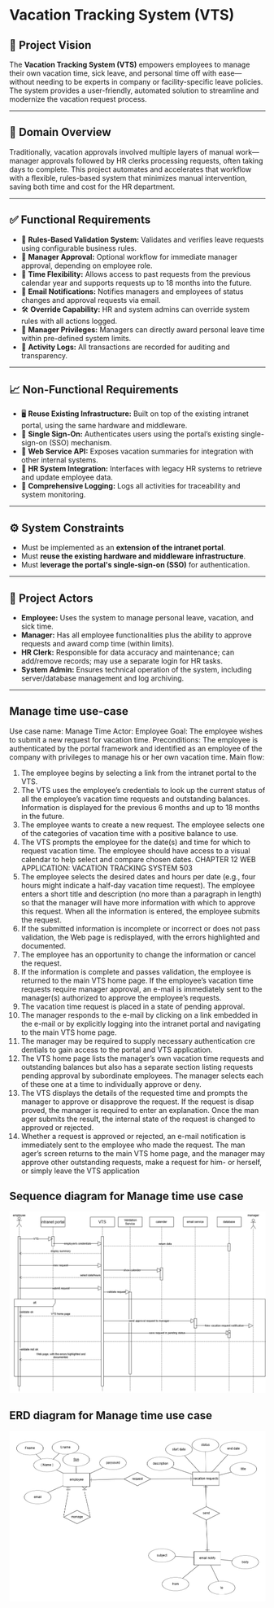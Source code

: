 # Vacation Tracking System (VTS)

## 🌟 Project Vision

The **Vacation Tracking System (VTS)** empowers employees to manage their own vacation time, sick leave, and personal time off with ease—without needing to be experts in company or facility-specific leave policies. The system provides a user-friendly, automated solution to streamline and modernize the vacation request process.

---

## 🏢 Domain Overview

Traditionally, vacation approvals involved multiple layers of manual work—manager approvals followed by HR clerks processing requests, often taking days to complete. This project automates and accelerates that workflow with a flexible, rules-based system that minimizes manual intervention, saving both time and cost for the HR department.

---

## ✅ Functional Requirements

- 🔄 **Rules-Based Validation System:** Validates and verifies leave requests using configurable business rules.
- 👤 **Manager Approval:** Optional workflow for immediate manager approval, depending on employee role.
- 📅 **Time Flexibility:** Allows access to past requests from the previous calendar year and supports requests up to 18 months into the future.
- 📧 **Email Notifications:** Notifies managers and employees of status changes and approval requests via email.
- 🛠 **Override Capability:** HR and system admins can override system rules with all actions logged.
- 🎁 **Manager Privileges:** Managers can directly award personal leave time within pre-defined system limits.
- 📓 **Activity Logs:** All transactions are recorded for auditing and transparency.

---

## 📈 Non-Functional Requirements

- 🖥 **Reuse Existing Infrastructure:** Built on top of the existing intranet portal, using the same hardware and middleware.
- 🔐 **Single Sign-On:** Authenticates users using the portal’s existing single-sign-on (SSO) mechanism.
- 🔄 **Web Service API:** Exposes vacation summaries for integration with other internal systems.
- 🔗 **HR System Integration:** Interfaces with legacy HR systems to retrieve and update employee data.
- 🧾 **Comprehensive Logging:** Logs all activities for traceability and system monitoring.

---

## ⚙️ System Constraints

- Must be implemented as an **extension of the intranet portal**.
- Must **reuse the existing hardware and middleware infrastructure**.
- Must **leverage the portal's single-sign-on (SSO)** for authentication.

---

## 👥 Project Actors

- **Employee:** Uses the system to manage personal leave, vacation, and sick time.
- **Manager:** Has all employee functionalities plus the ability to approve requests and award comp time (within limits).
- **HR Clerk:** Responsible for data accuracy and maintenance; can add/remove records; may use a separate login for HR tasks.
- **System Admin:** Ensures technical operation of the system, including server/database management and log archiving.

---

## Manage time use-case

 Use case name: Manage Time
 Actor: Employee
 Goal: The employee wishes to submit a new request for vacation time.
 Preconditions: The employee is authenticated by the portal framework and 
identified as an employee of the company with privileges to manage his or her 
own vacation time. 
Main flow:
 1. The employee begins by selecting a link from the intranet portal to the 
VTS.
 2. The VTS uses the employee’s credentials to look up the current status 
of all the employee’s vacation time requests and outstanding balances. 
Information is displayed for the previous 6 months and up to 18 months 
in the future.
 3. The employee wants to create a new request. The employee selects 
one of the categories of vacation time with a positive balance to use.
 4. The VTS prompts the employee for the date(s) and time for which to 
request vacation time. The employee should have access to a visual 
calendar to help select and compare chosen dates.
CHAPTER 12 WEB APPLICATION: VACATION TRACKING SYSTEM
 503
 5. The employee selects the desired dates and hours per date (e.g., four 
hours might indicate a half-day vacation time request). The employee 
enters a short title and description (no more than a paragraph in length) 
so that the manager will have more information with which to approve 
this request. When all the information is entered, the employee submits 
the request.
 6. If the submitted information is incomplete or incorrect or does not pass 
validation, the Web page is redisplayed, with the errors highlighted and 
documented.
 7. The employee has an opportunity to change the information or cancel 
the request. 
8. If the information is complete and passes validation, the employee is 
returned to the main VTS home page. If the employee’s vacation time 
requests require manager approval, an e-mail is immediately sent to 
the manager(s) authorized to approve the employee’s requests. 
9. The vacation time request is placed in a state of pending approval.
 10. The manager responds to the e-mail by clicking on a link embedded in 
the e-mail or by explicitly logging into the intranet portal and navigating 
to the main VTS home page. 
11. The manager may be required to supply necessary authentication cre
dentials to gain access to the portal and VTS application.
 12. The VTS home page lists the manager’s own vacation time requests 
and outstanding balances but also has a separate section listing 
requests pending approval by subordinate employees. The manager 
selects each of these one at a time to individually approve or deny.
 13. The VTS displays the details of the requested time and prompts the 
manager to approve or disapprove the request. If the request is disap
proved, the manager is required to enter an explanation. Once the man
ager submits the result, the internal state of the request is changed to 
approved or rejected.
 14. Whether a request is approved or rejected, an e-mail notification is 
immediately sent to the employee who made the request. The man
ager’s screen returns to the main VTS home page, and the manager 
may approve other outstanding requests, make a request for him- or 
herself, or simply leave the VTS application

## Sequence diagram for Manage time use case

![Sequence Diagram](https://github.com/amrnageb36/VTS-PROJECT/blob/main/images/sequenceDiagram.png?raw=true)
 
## ERD diagram for Manage time use case

![Sequence Diagram](https://github.com/amrnageb36/VTS-PROJECT/blob/main/images/ERD_diagram.png?raw=true)
 
